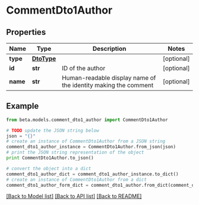 # CommentDto1Author


## Properties
Name | Type | Description | Notes
------------ | ------------- | ------------- | -------------
**type** | [**DtoType**](DtoType.md) |  | [optional] 
**id** | **str** | ID of the author | [optional] 
**name** | **str** | Human-readable display name of the identity making the comment | [optional] 

## Example

```python
from beta.models.comment_dto1_author import CommentDto1Author

# TODO update the JSON string below
json = "{}"
# create an instance of CommentDto1Author from a JSON string
comment_dto1_author_instance = CommentDto1Author.from_json(json)
# print the JSON string representation of the object
print CommentDto1Author.to_json()

# convert the object into a dict
comment_dto1_author_dict = comment_dto1_author_instance.to_dict()
# create an instance of CommentDto1Author from a dict
comment_dto1_author_form_dict = comment_dto1_author.from_dict(comment_dto1_author_dict)
```
[[Back to Model list]](../README.md#documentation-for-models) [[Back to API list]](../README.md#documentation-for-api-endpoints) [[Back to README]](../README.md)


